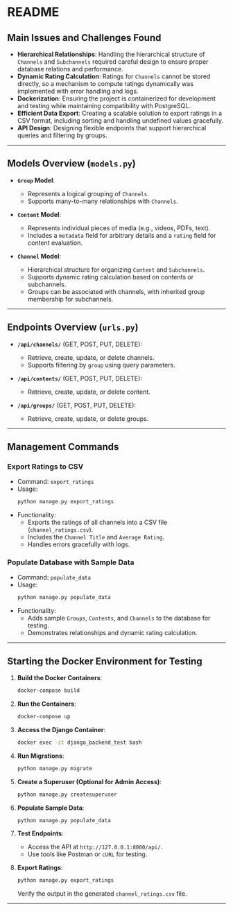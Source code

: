 # README

## Main Issues and Challenges Found

- **Hierarchical Relationships**: Handling the hierarchical structure of `Channels` and `Subchannels` required careful design to ensure proper database relations and performance.
- **Dynamic Rating Calculation**: Ratings for `Channels` cannot be stored directly, so a mechanism to compute ratings dynamically was implemented with error handling and logs.
- **Dockerization**: Ensuring the project is containerized for development and testing while maintaining compatibility with PostgreSQL.
- **Efficient Data Export**: Creating a scalable solution to export ratings in a CSV format, including sorting and handling undefined values gracefully.
- **API Design**: Designing flexible endpoints that support hierarchical queries and filtering by groups.

---

## Models Overview (`models.py`)

- **`Group` Model**:
  - Represents a logical grouping of `Channels`.
  - Supports many-to-many relationships with `Channels`.

- **`Content` Model**:
  - Represents individual pieces of media (e.g., videos, PDFs, text).
  - Includes a `metadata` field for arbitrary details and a `rating` field for content evaluation.

- **`Channel` Model**:
  - Hierarchical structure for organizing `Content` and `Subchannels`.
  - Supports dynamic rating calculation based on contents or subchannels.
  - Groups can be associated with channels, with inherited group membership for subchannels.

---

## Endpoints Overview (`urls.py`)

- **`/api/channels/`** (GET, POST, PUT, DELETE):
  - Retrieve, create, update, or delete channels.
  - Supports filtering by `group` using query parameters.

- **`/api/contents/`** (GET, POST, PUT, DELETE):
  - Retrieve, create, update, or delete content.

- **`/api/groups/`** (GET, POST, PUT, DELETE):
  - Retrieve, create, update, or delete groups.

---

## Management Commands

### Export Ratings to CSV

- Command: `export_ratings`
- Usage:
  ```bash
  python manage.py export_ratings
  ```
- Functionality:
  - Exports the ratings of all channels into a CSV file (`channel_ratings.csv`).
  - Includes the `Channel Title` and `Average Rating`.
  - Handles errors gracefully with logs.

### Populate Database with Sample Data

- Command: `populate_data`
- Usage:
  ```bash
  python manage.py populate_data
  ```
- Functionality:
  - Adds sample `Groups`, `Contents`, and `Channels` to the database for testing.
  - Demonstrates relationships and dynamic rating calculation.

---

## Starting the Docker Environment for Testing

1. **Build the Docker Containers**:
   ```bash
   docker-compose build
   ```

2. **Run the Containers**:
   ```bash
   docker-compose up
   ```

3. **Access the Django Container**:
   ```bash
   docker exec -it django_backend_test bash
   ```

4. **Run Migrations**:
   ```bash
   python manage.py migrate
   ```

5. **Create a Superuser (Optional for Admin Access)**:
   ```bash
   python manage.py createsuperuser
   ```

6. **Populate Sample Data**:
   ```bash
   python manage.py populate_data
   ```

7. **Test Endpoints**:
   - Access the API at `http://127.0.0.1:8000/api/`.
   - Use tools like Postman or `cURL` for testing.

8. **Export Ratings**:
   ```bash
   python manage.py export_ratings
   ```
   Verify the output in the generated `channel_ratings.csv` file.

---